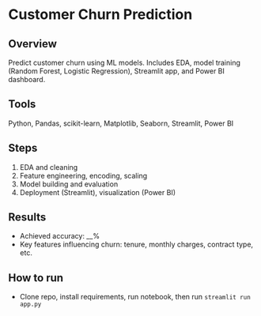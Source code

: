 # Customer Churn Prediction

## Overview
Predict customer churn using ML models. Includes EDA, model training (Random Forest, Logistic Regression), Streamlit app, and Power BI dashboard.

## Tools
Python, Pandas, scikit-learn, Matplotlib, Seaborn, Streamlit, Power BI

## Steps
1. EDA and cleaning
2. Feature engineering, encoding, scaling
3. Model building and evaluation
4. Deployment (Streamlit), visualization (Power BI)

## Results
- Achieved accuracy: __%
- Key features influencing churn: tenure, monthly charges, contract type, etc.

## How to run
- Clone repo, install requirements, run notebook, then run `streamlit run app.py`
